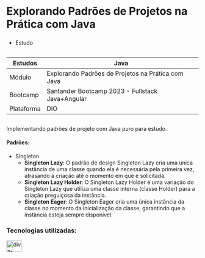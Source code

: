 # Explorando Padrões de Projetos na Prática com Java
###
- Estudo

##

| Estudos    | Java                                                |
|------------|-----------------------------------------------------|
| Módulo     | Explorando Padrões de Projetos na Prática com Java  |
| Bootcamp   | Santander Bootcamp 2023 - Fullstack Java+Angular    |
| Plataforma | DIO                                                 |

##

Implementando padrões de projeto com Java puro para estudo.

#### Padrões:

- Singleton
  - **Singleton Lazy**: O padrão de design Singleton Lazy cria uma única instância de uma classe quando ela é necessária pela primeira vez, atrasando a criação até o momento em que é solicitada.
  - **Singleton Lazy Holder**: O Singleton Lazy Holder é uma variação do Singleton Lazy que utiliza uma classe interna (classe Holder) para a criação preguiçosa da instância.
  - **Singleton Eager**: O Singleton Eager cria uma única instância da classe no momento da inicialização da classe, garantindo que a instância esteja sempre disponível.

### Tecnologias utilizadas:

<div>
  <img align="center" alt="diva-Java" height="30" width="40" src="https://cdn.jsdelivr.net/gh/devicons/devicon/icons/java/java-original.svg">
</div>

##